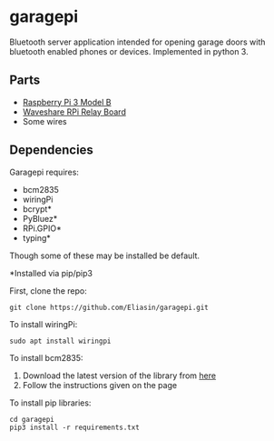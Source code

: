 # garagepi

Bluetooth server application intended for opening garage doors with bluetooth enabled phones or devices. Implemented in python 3.

## Parts
* [Raspberry Pi 3 Model B](https://www.raspberrypi.org/products/raspberry-pi-3-model-b/)
* [Waveshare RPi Relay Board](https://www.waveshare.com/rpi-relay-board.htm)
* Some wires

## Dependencies
Garagepi requires:
* bcm2835
* wiringPi
* bcrypt*
* PyBluez*
* RPi.GPIO*
* typing*

Though some of these may be installed be default.

\*Installed via pip/pip3

First, clone the repo:
```
git clone https://github.com/Eliasin/garagepi.git
```

To install wiringPi:
```
sudo apt install wiringpi
```

To install bcm2835:
1. Download the latest version of the library from [here](http://www.airspayce.com/mikem/bcm2835/)
2. Follow the instructions given on the page

To install pip libraries:
```
cd garagepi
pip3 install -r requirements.txt
```
